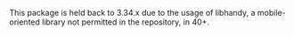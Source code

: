 This package is held back to 3.34.x due to the usage of libhandy, a mobile-oriented library not permitted in the repository, in 40+.